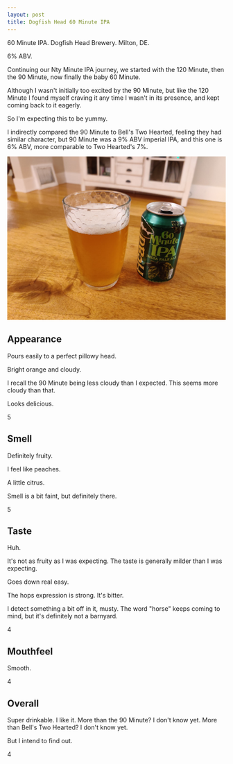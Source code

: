 ```yaml
---
layout: post
title: Dogfish Head 60 Minute IPA
---
```


60 Minute IPA.
Dogfish Head Brewery.
Milton, DE.

6% ABV.

Continuing our Nty Minute IPA journey,
we started with the 120 Minute,
then the 90 Minute,
now finally the baby 60 Minute.

Although I wasn't initially too excited by the 90 Minute,
but like the 120 Minute I found myself craving it
any time I wasn't in its presence,
and kept coming back to it eagerly.

So I'm expecting this to be yummy.

I indirectly compared the 90 Minute to Bell's Two Hearted,
feeling they had similar character,
but 90 Minute was a 9% ABV imperial IPA,
and this one is 6% ABV,
more comparable to Two Hearted's 7%.

<img class="beer-photo" src="/beer/images/2020-11-21-dogfish-head-60-minute-ipa.jpg"/>


## Appearance

Pours easily to a perfect pillowy head.

Bright orange and cloudy.

I recall the 90 Minute being less cloudy than I expected.
This seems more cloudy than that.

Looks delicious.

5


## Smell

Definitely fruity.

I feel like peaches.

A little citrus.

Smell is a bit faint,
but definitely there.

5


## Taste

Huh.

It's not as fruity as I was expecting.
The taste is generally milder than I was expecting.

Goes down real easy.

The hops expression is strong.
It's bitter.

I detect something a bit off in it, musty.
The word "horse" keeps coming to mind,
but it's definitely not a barnyard.

4


## Mouthfeel

Smooth.

4


## Overall

Super drinkable.
I like it.
More than the 90 Minute?
I don't know yet.
More than Bell's Two Hearted?
I don't know yet.

But I intend to find out.

4
